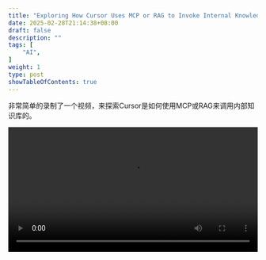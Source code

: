 ```yaml
---
title: "Exploring How Cursor Uses MCP or RAG to Invoke Internal Knowledge"
date: 2025-02-28T21:14:38+08:00
draft: false
description: ""
tags: [
    "AI",
]
weight: 1
type: post
showTableOfContents: true
---
```


非常简单的录制了一个视频，来探索Cursor是如何使用MCP或RAG来调用内部知识库的。

<video src="https://shared-public.oss-cn-shenzhen.aliyuncs.com/MCP.mp4" controls style="width: 100%;"></video>
